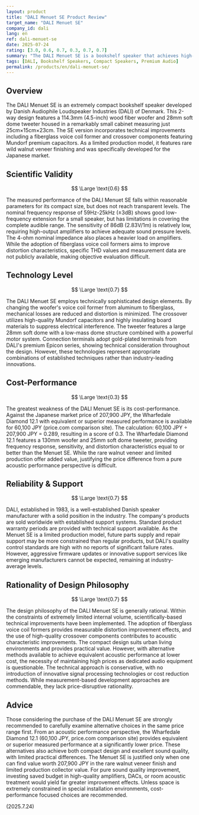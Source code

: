 ```yaml
---
layout: product
title: "DALI Menuet SE Product Review"
target_name: "DALI Menuet SE"
company_id: dali
lang: en
ref: dali-menuet-se
date: 2025-07-24
rating: [3.0, 0.6, 0.7, 0.3, 0.7, 0.7]
summary: "The DALI Menuet SE is a bookshelf speaker that achieves high-quality sound in an extremely compact size, but has significant cost-performance challenges when compared to products with equivalent performance."
tags: [DALI, Bookshelf Speakers, Compact Speakers, Premium Audio]
permalink: /products/en/dali-menuet-se/
---
```


## Overview

The DALI Menuet SE is an extremely compact bookshelf speaker developed by Danish Audiophile Loudspeaker Industries (DALI) of Denmark. This 2-way design features a 114.3mm (4.5-inch) wood fiber woofer and 28mm soft dome tweeter housed in a remarkably small cabinet measuring just 25cm×15cm×23cm. The SE version incorporates technical improvements including a fiberglass voice coil former and crossover components featuring Mundorf premium capacitors. As a limited production model, it features rare wild walnut veneer finishing and was specifically developed for the Japanese market.

## Scientific Validity

$$ \Large \text{0.6} $$

The measured performance of the DALI Menuet SE falls within reasonable parameters for its compact size, but does not reach transparent levels. The nominal frequency response of 59Hz-25kHz (±3dB) shows good low-frequency extension for a small speaker, but has limitations in covering the complete audible range. The sensitivity of 86dB (2.83V/1m) is relatively low, requiring high-output amplifiers to achieve adequate sound pressure levels. The 4-ohm nominal impedance also places a heavier load on amplifiers. While the adoption of fiberglass voice coil formers aims to improve distortion characteristics, specific THD values and measurement data are not publicly available, making objective evaluation difficult.

## Technology Level

$$ \Large \text{0.7} $$

The DALI Menuet SE employs technically sophisticated design elements. By changing the woofer's voice coil former from aluminum to fiberglass, mechanical losses are reduced and distortion is minimized. The crossover utilizes high-quality Mundorf capacitors and highly insulating board materials to suppress electrical interference. The tweeter features a large 28mm soft dome with a low-mass dome structure combined with a powerful motor system. Connection terminals adopt gold-plated terminals from DALI's premium Epicon series, showing technical consideration throughout the design. However, these technologies represent appropriate combinations of established techniques rather than industry-leading innovations.

## Cost-Performance

$$ \Large \text{0.3} $$

The greatest weakness of the DALI Menuet SE is its cost-performance. Against the Japanese market price of 207,900 JPY, the Wharfedale Diamond 12.1 with equivalent or superior measured performance is available for 60,100 JPY (price.com comparison site). The calculation: 60,100 JPY ÷ 207,900 JPY = 0.289, resulting in a score of 0.3. The Wharfedale Diamond 12.1 features a 130mm woofer and 25mm soft dome tweeter, providing frequency response, sensitivity, and distortion characteristics equal to or better than the Menuet SE. While the rare walnut veneer and limited production offer added value, justifying the price difference from a pure acoustic performance perspective is difficult.

## Reliability & Support

$$ \Large \text{0.7} $$

DALI, established in 1983, is a well-established Danish speaker manufacturer with a solid position in the industry. The company's products are sold worldwide with established support systems. Standard product warranty periods are provided with technical support available. As the Menuet SE is a limited production model, future parts supply and repair support may be more constrained than regular products, but DALI's quality control standards are high with no reports of significant failure rates. However, aggressive firmware updates or innovative support services like emerging manufacturers cannot be expected, remaining at industry-average levels.

## Rationality of Design Philosophy

$$ \Large \text{0.7} $$

The design philosophy of the DALI Menuet SE is generally rational. Within the constraints of extremely limited internal volume, scientifically-based technical improvements have been implemented. The adoption of fiberglass voice coil formers provides measurable distortion improvement effects, and the use of high-quality crossover components contributes to acoustic characteristic improvements. The compact design suits urban living environments and provides practical value. However, with alternative methods available to achieve equivalent acoustic performance at lower cost, the necessity of maintaining high prices as dedicated audio equipment is questionable. The technical approach is conservative, with no introduction of innovative signal processing technologies or cost reduction methods. While measurement-based development approaches are commendable, they lack price-disruptive rationality.

## Advice

Those considering the purchase of the DALI Menuet SE are strongly recommended to carefully examine alternative choices in the same price range first. From an acoustic performance perspective, the Wharfedale Diamond 12.1 (60,100 JPY, price.com comparison site) provides equivalent or superior measured performance at a significantly lower price. These alternatives also achieve both compact design and excellent sound quality, with limited practical differences. The Menuet SE is justified only when one can find value worth 207,900 JPY in the rare walnut veneer finish and limited production collector value. For pure sound quality improvement, investing saved budget in high-quality amplifiers, DACs, or room acoustic treatment would yield far greater improvement effects. Unless space is extremely constrained in special installation environments, cost-performance focused choices are recommended.

(2025.7.24)
